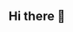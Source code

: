 ## Hi there 👋

<!--
**Furkan-Kaya-0/Furkan-Kaya-0** is a ✨ _special_ ✨ repository because its `README.md` (this file) appears on your GitHub profile.

Here are some ideas to get you started:

- 🔭 I’m currently working on improve myself
- 🌱 I’m currently learning Mechanical Engineering , Mechatronics , AI and The Art of Memory
- 🤔 I’m looking for help with AI and code development
- 📫 You can reach me via Linkedin : Furkan Kaya

